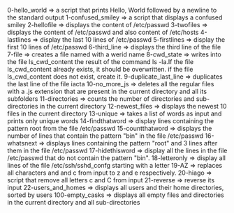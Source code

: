 0-hello_world => a script that prints Hello, World followed by a newline to the standard output
1-confused_smiley => a script that displays a confused smiley
2-hellofile => displays the content of /etc/passwd
3-twofiles => displays the content of /etc/passwd and also content of /etc/hosts
4-lastlines => display the last 10 lines of /etc/passwd
5-firstlines => display the first 10 lines of /etc/passwd
6-third_line => displays the third line of the file
7-file => creates a file named with a werid name
8-cwd_state => writes into the file ls_cwd_content the result of the command ls -la.If the file ls_cwd_content already exists, it should be overwritten. if the file ls_cwd_content does not exist, create it.
9-duplicate_last_line => duplicates the last line of the file iacta
10-no_more_js => deletes all the regular files with a .js extension that are present in the current directory and all its subfolders
11-directories => counts the number of directories and sub-directories in the current directory
12-newest_files => displays the newest 10 files in the current directory
13-unique => takes a list of words as input and prints only unique words
14-findthatword => display lines containing the pattern root from the file /etc/passwd
15-countthatword => displays the number of lines that contain the pattern "bin" in the file /etc/passwd 
16-whatsnext => displays lines containing the pattern "root" and 3 lines after them in the file /etc/passwd 
17-hidethisword => display all the lines in the file /etc/passwd that do not contain the pattern "bin".
18-letteronly => display all lines of the file /etc/ssh/sshd_confg starting with a letter
19-AZ => replaces all characters and and c from input to z and e respectively.
20-hiago => script that remove all letters c and C from input
21-reverse => reverse its input
22-users_and_homes => displays all users and their home directories, sorted by users
100-empty_casks => displays all empty files and directories in the current directory and all sub-directories

